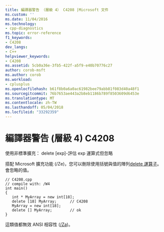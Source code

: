 ```yaml
---
title: 編譯器警告 （層級 4） C4208 |Microsoft 文件
ms.custom: ''
ms.date: 11/04/2016
ms.technology:
- cpp-diagnostics
ms.topic: error-reference
f1_keywords:
- C4208
dev_langs:
- C++
helpviewer_keywords:
- C4208
ms.assetid: 5cb0a36e-3fb5-422f-a5f9-e40b70776c27
author: corob-msft
ms.author: corob
ms.workload:
- cplusplus
ms.openlocfilehash: b61f8b0a6a0ac61982bee79abb81f083d40a48f1
ms.sourcegitcommit: 76b7653ae443a2b8eb1186b789f8503609d6453e
ms.translationtype: MT
ms.contentlocale: zh-TW
ms.lasthandoff: 05/04/2018
ms.locfileid: "33292359"
---
```

# <a name="compiler-warning-level-4-c4208"></a>編譯器警告 (層級 4) C4208
使用非標準擴充： delete [exp]-評估 exp 運算式但忽略  
  
 搭配 Microsoft 擴充功能 (/Ze)，您可以刪除使用括號與值的陣列[delete 運算子](../../cpp/delete-operator-cpp.md)。 會忽略的值。  
  
```  
// C4208.cpp  
// compile with: /W4  
int main()  
{  
   int * MyArray = new int[18];  
   delete [18] MyArray;      // C4208  
   MyArray = new int[18];  
   delete [] MyArray;        // ok  
}  
```  
  
 這類值都無效 ANSI 相容性 ([/Za](../../build/reference/za-ze-disable-language-extensions.md))。